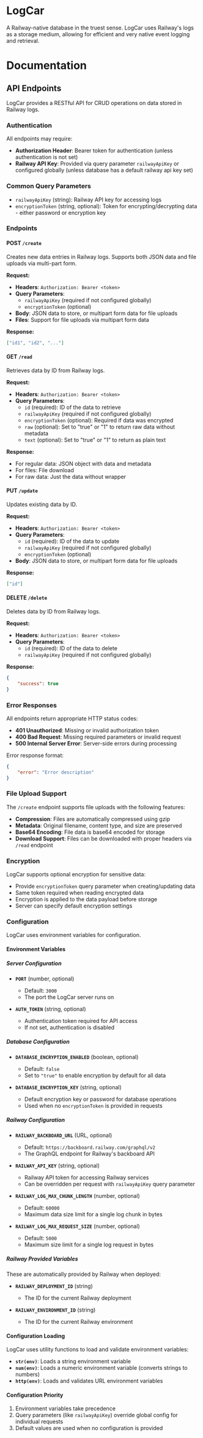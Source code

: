 # LogCar

A Railway-native database in the truest sense. LogCar uses Railway's logs as a storage medium, allowing for efficient and very native event logging and retrieval.

# Documentation

## API Endpoints

LogCar provides a RESTful API for CRUD operations on data stored in Railway logs.

### Authentication

All endpoints may require:

- **Authorization Header**: Bearer token for authentication (unless authentication is not set)
- **Railway API Key**: Provided via query parameter `railwayApiKey` or configured globally (unless database has a default railway api key set)

### Common Query Parameters

- `railwayApiKey` (string): Railway API key for accessing logs
- `encryptionToken` (string, optional): Token for encrypting/decrypting data - either password or encryption key

### Endpoints

#### POST `/create`

Creates new data entries in Railway logs. Supports both JSON data and file uploads via multi-part form.

**Request:**

- **Headers**: `Authorization: Bearer <token>`
- **Query Parameters**:
  - `railwayApiKey` (required if not configured globally)
  - `encryptionToken` (optional)
- **Body**: JSON data to store, or multipart form data for file uploads
- **Files**: Support for file uploads via multipart form data

**Response:**

```json
["id1", "id2", "..."]
```

#### GET `/read`

Retrieves data by ID from Railway logs.

**Request:**

- **Headers**: `Authorization: Bearer <token>`
- **Query Parameters**:
  - `id` (required): ID of the data to retrieve
  - `railwayApiKey` (required if not configured globally)
  - `encryptionToken` (optional): Required if data was encrypted
  - `raw` (optional): Set to "true" or "1" to return raw data without metadata
  - `text` (optional): Set to "true" or "1" to return as plain text

**Response:**

- For regular data: JSON object with data and metadata
- For files: File download
- For raw data: Just the data without wrapper

#### PUT `/update`

Updates existing data by ID.

**Request:**

- **Headers**: `Authorization: Bearer <token>`
- **Query Parameters**:
  - `id` (required): ID of the data to update
  - `railwayApiKey` (required if not configured globally)
  - `encryptionToken` (optional)
- **Body**: JSON data to store, or multipart form data for file uploads

**Response:**

```json
["id"]
```

#### DELETE `/delete`

Deletes data by ID from Railway logs.

**Request:**

- **Headers**: `Authorization: Bearer <token>`
- **Query Parameters**:
  - `id` (required): ID of the data to delete
  - `railwayApiKey` (required if not configured globally)

**Response:**

```json
{
	"success": true
}
```

### Error Responses

All endpoints return appropriate HTTP status codes:

- **401 Unauthorized**: Missing or invalid authorization token
- **400 Bad Request**: Missing required parameters or invalid request
- **500 Internal Server Error**: Server-side errors during processing

Error response format:

```json
{
	"error": "Error description"
}
```

### File Upload Support

The `/create` endpoint supports file uploads with the following features:

- **Compression**: Files are automatically compressed using gzip
- **Metadata**: Original filename, content type, and size are preserved
- **Base64 Encoding**: File data is base64 encoded for storage
- **Download Support**: Files can be downloaded with proper headers via `/read` endpoint

### Encryption

LogCar supports optional encryption for sensitive data:

- Provide `encryptionToken` query parameter when creating/updating data
- Same token required when reading encrypted data
- Encryption is applied to the data payload before storage
- Server can specify default encryption settings

### Configuration

LogCar uses environment variables for configuration.

#### Environment Variables

##### Server Configuration

- **`PORT`** (number, optional)
  - Default: `3000`
  - The port the LogCar server runs on

- **`AUTH_TOKEN`** (string, optional)
  - Authentication token required for API access
  - If not set, authentication is disabled

##### Database Configuration

- **`DATABASE_ENCRYPTION_ENABLED`** (boolean, optional)
  - Default: `false`
  - Set to `"true"` to enable encryption by default for all data

- **`DATABASE_ENCRYPTION_KEY`** (string, optional)
  - Default encryption key or password for database operations
  - Used when no `encryptionToken` is provided in requests

##### Railway Configuration

- **`RAILWAY_BACKBOARD_URL`** (URL, optional)
  - Default: `https://backboard.railway.com/graphql/v2`
  - The GraphQL endpoint for Railway's backboard API

- **`RAILWAY_API_KEY`** (string, optional)
  - Railway API token for accessing Railway services
  - Can be overridden per request with `railwayApiKey` query parameter

- **`RAILWAY_LOG_MAX_CHUNK_LENGTH`** (number, optional)
  - Default: `60000`
  - Maximum data size limit for a single log chunk in bytes

- **`RAILWAY_LOG_MAX_REQUEST_SIZE`** (number, optional)
  - Default: `5000`
  - Maximum size limit for a single log request in bytes

##### Railway Provided Variables

These are automatically provided by Railway when deployed:

- **`RAILWAY_DEPLOYMENT_ID`** (string)
  - The ID for the current Railway deployment

- **`RAILWAY_ENVIRONMENT_ID`** (string)
  - The ID for the current Railway environment

#### Configuration Loading

LogCar uses utility functions to load and validate environment variables:

- **`str(env)`**: Loads a string environment variable
- **`num(env)`**: Loads a numeric environment variable (converts strings to numbers)
- **`http(env)`**: Loads and validates URL environment variables

#### Configuration Priority

1. Environment variables take precedence
2. Query parameters (like `railwayApiKey`) override global config for individual requests
3. Default values are used when no configuration is provided